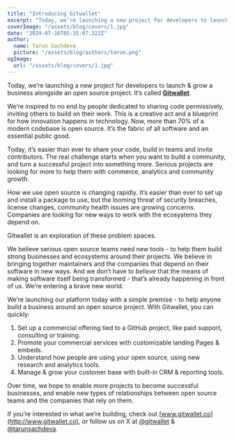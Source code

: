 ```yaml
---
title: "Introducing Gitwallet"
excerpt: "Today, we’re launching a new project for developers to launch & grow a business alongside an open source project. It’s called Gitwallet."
coverImage: "/assets/blog/covers/1.jpg"
date: "2024-07-16T05:35:07.322Z"
author:
  name: Tarun Sachdeva
  picture: "/assets/blog/authors/tarun.png"
ogImage:
  url: "/assets/blog/covers/1.jpg"
---
```


Today, we’re launching a new project for developers to launch & grow a business alongside an open source project. It’s called [**Gitwallet**](https://www.gitwallet.co).

We’re inspired to no end by people dedicated to sharing code permissively, inviting others to build on their work. This is a creative act and a blueprint for how innovation happens in technology. Now, more than 70% of a modern codebase is open source. It’s the fabric of all software and an essential public good.

Today, it’s easier than ever to share your code, build in teams and invite contributors. The real challenge starts when you want to build a community, and turn a successful project into something more. Serious projects are looking for more to help them with commerce, analytics and community growth.

How we use open source is changing rapidly. It’s easier than ever to set up and install a package to use, but the looming threat of security breaches, license changes, community health issues are growing concerns. Companies are looking for new ways to work with the ecosystems they depend on. 

Gitwallet is an exploration of these problem spaces. 

We believe serious open source teams need new tools - to help them build strong businesses and ecosystems around their projects. We believe in bringing together maintainers and the companies that depend on their software in new ways. And we don’t have to *believe* that the means of making software itself being transformed - that’s already happening in front of us. We’re entering a brave new world.

We’re launching our platform today with a simple premise - to help anyone build a business around an open source project. With Gitwallet, you can quickly:

1. Set up a commercial offering tied to a GitHub project, like paid support, consulting or training.
2. Promote your commercial services with customizable landing Pages & embeds.
3. Understand how people are using your open source, using new research and analytics tools.
4. Manage & grow your customer base with built-in CRM & reporting tools.

Over time, we hope to enable more projects to become successful businesses, and enable new types of relationships between open source teams and the companies that rely on them.

If you’re interested in what we’re building, check out [www.gitwallet.co](http://www.gitwallet.co), or follow us on X at [@gitwallet](https://x.com/gitwallet) & [@tarunsachdeva](https://x.com/tarunsachdeva).
